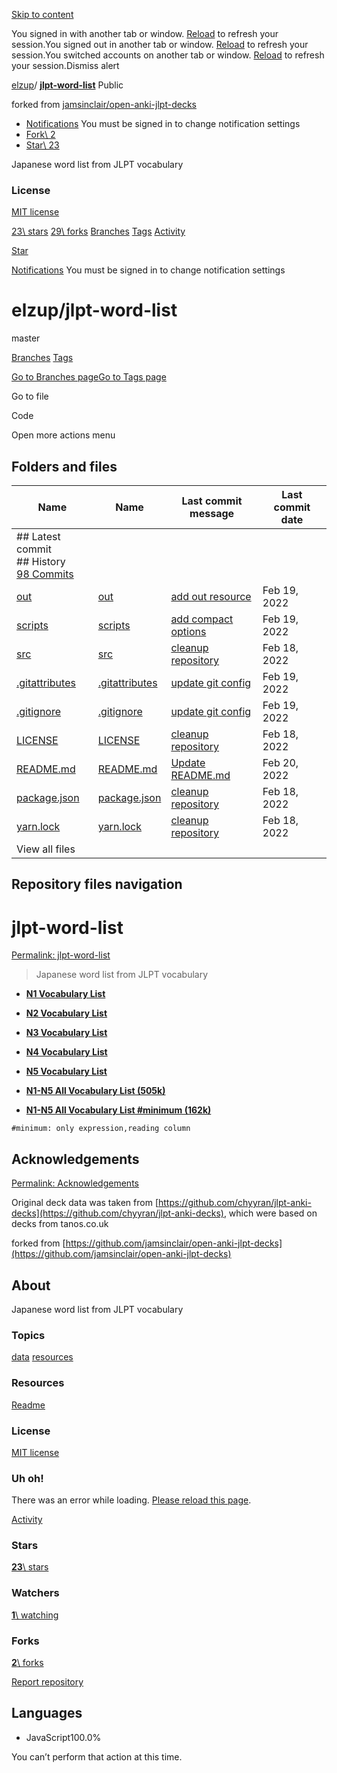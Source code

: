 [Skip to content](https://github.com/elzup/jlpt-word-list#start-of-content)

You signed in with another tab or window. [Reload](https://github.com/elzup/jlpt-word-list) to refresh your session.You signed out in another tab or window. [Reload](https://github.com/elzup/jlpt-word-list) to refresh your session.You switched accounts on another tab or window. [Reload](https://github.com/elzup/jlpt-word-list) to refresh your session.Dismiss alert

[elzup](https://github.com/elzup)/ **[jlpt-word-list](https://github.com/elzup/jlpt-word-list)** Public

forked from [jamsinclair/open-anki-jlpt-decks](https://github.com/jamsinclair/open-anki-jlpt-decks)

- [Notifications](https://github.com/login?return_to=%2Felzup%2Fjlpt-word-list) You must be signed in to change notification settings
- [Fork\\
2](https://github.com/login?return_to=%2Felzup%2Fjlpt-word-list)
- [Star\\
23](https://github.com/login?return_to=%2Felzup%2Fjlpt-word-list)


Japanese word list from JLPT vocabulary


### License

[MIT license](https://github.com/elzup/jlpt-word-list/blob/master/LICENSE)

[23\\
stars](https://github.com/elzup/jlpt-word-list/stargazers) [29\\
forks](https://github.com/elzup/jlpt-word-list/forks) [Branches](https://github.com/elzup/jlpt-word-list/branches) [Tags](https://github.com/elzup/jlpt-word-list/tags) [Activity](https://github.com/elzup/jlpt-word-list/activity)

[Star](https://github.com/login?return_to=%2Felzup%2Fjlpt-word-list)

[Notifications](https://github.com/login?return_to=%2Felzup%2Fjlpt-word-list) You must be signed in to change notification settings

# elzup/jlpt-word-list

master

[Branches](https://github.com/elzup/jlpt-word-list/branches) [Tags](https://github.com/elzup/jlpt-word-list/tags)

[Go to Branches page](https://github.com/elzup/jlpt-word-list/branches)[Go to Tags page](https://github.com/elzup/jlpt-word-list/tags)

Go to file

Code

Open more actions menu

## Folders and files

| Name | Name | Last commit message | Last commit date |
| --- | --- | --- | --- |
| ## Latest commit<br>## History<br>[98 Commits](https://github.com/elzup/jlpt-word-list/commits/master/) |
| [out](https://github.com/elzup/jlpt-word-list/tree/master/out "out") | [out](https://github.com/elzup/jlpt-word-list/tree/master/out "out") | [add out resource](https://github.com/elzup/jlpt-word-list/commit/37400b4c7243a5e3fb690f42c0cf425c6f5cec40 "add out resource") | Feb 19, 2022 |
| [scripts](https://github.com/elzup/jlpt-word-list/tree/master/scripts "scripts") | [scripts](https://github.com/elzup/jlpt-word-list/tree/master/scripts "scripts") | [add compact options](https://github.com/elzup/jlpt-word-list/commit/dd28cf79f202d5263d8bcf40d5cf963589833f5e "add compact options") | Feb 19, 2022 |
| [src](https://github.com/elzup/jlpt-word-list/tree/master/src "src") | [src](https://github.com/elzup/jlpt-word-list/tree/master/src "src") | [cleanup repository](https://github.com/elzup/jlpt-word-list/commit/51364d720f28ddc0a598396e46f63ed1d418328d "cleanup repository") | Feb 18, 2022 |
| [.gitattributes](https://github.com/elzup/jlpt-word-list/blob/master/.gitattributes ".gitattributes") | [.gitattributes](https://github.com/elzup/jlpt-word-list/blob/master/.gitattributes ".gitattributes") | [update git config](https://github.com/elzup/jlpt-word-list/commit/b682383bdcd38002c127cbfb27aa31707c10d4d7 "update git config") | Feb 19, 2022 |
| [.gitignore](https://github.com/elzup/jlpt-word-list/blob/master/.gitignore ".gitignore") | [.gitignore](https://github.com/elzup/jlpt-word-list/blob/master/.gitignore ".gitignore") | [update git config](https://github.com/elzup/jlpt-word-list/commit/b682383bdcd38002c127cbfb27aa31707c10d4d7 "update git config") | Feb 19, 2022 |
| [LICENSE](https://github.com/elzup/jlpt-word-list/blob/master/LICENSE "LICENSE") | [LICENSE](https://github.com/elzup/jlpt-word-list/blob/master/LICENSE "LICENSE") | [cleanup repository](https://github.com/elzup/jlpt-word-list/commit/51364d720f28ddc0a598396e46f63ed1d418328d "cleanup repository") | Feb 18, 2022 |
| [README.md](https://github.com/elzup/jlpt-word-list/blob/master/README.md "README.md") | [README.md](https://github.com/elzup/jlpt-word-list/blob/master/README.md "README.md") | [Update README.md](https://github.com/elzup/jlpt-word-list/commit/13aa3c54b27115be72d8a62cd4071077c68d2171 "Update README.md") | Feb 20, 2022 |
| [package.json](https://github.com/elzup/jlpt-word-list/blob/master/package.json "package.json") | [package.json](https://github.com/elzup/jlpt-word-list/blob/master/package.json "package.json") | [cleanup repository](https://github.com/elzup/jlpt-word-list/commit/51364d720f28ddc0a598396e46f63ed1d418328d "cleanup repository") | Feb 18, 2022 |
| [yarn.lock](https://github.com/elzup/jlpt-word-list/blob/master/yarn.lock "yarn.lock") | [yarn.lock](https://github.com/elzup/jlpt-word-list/blob/master/yarn.lock "yarn.lock") | [cleanup repository](https://github.com/elzup/jlpt-word-list/commit/51364d720f28ddc0a598396e46f63ed1d418328d "cleanup repository") | Feb 18, 2022 |
| View all files |

## Repository files navigation

# jlpt-word-list

[Permalink: jlpt-word-list](https://github.com/elzup/jlpt-word-list#jlpt-word-list)

> Japanese word list from JLPT vocabulary

- [**N1 Vocabulary List**](https://github.com/elzup/jlpt-word-list/blob/master/src/n1.csv)

- [**N2 Vocabulary List**](https://github.com/elzup/jlpt-word-list/blob/master/src/n2.csv)

- [**N3 Vocabulary List**](https://github.com/elzup/jlpt-word-list/blob/master/src/n3.csv)

- [**N4 Vocabulary List**](https://github.com/elzup/jlpt-word-list/blob/master/src/n4.csv)

- [**N5 Vocabulary List**](https://github.com/elzup/jlpt-word-list/blob/master/src/n5.csv)

- [**N1-N5 All Vocabulary List (505k)**](https://github.com/elzup/jlpt-word-list/blob/master/out/all.csv)

- [**N1-N5 All Vocabulary List #minimum (162k)**](https://github.com/elzup/jlpt-word-list/blob/master/out/all.min.csv)


`#minimum: only expression,reading column`

## Acknowledgements

[Permalink: Acknowledgements](https://github.com/elzup/jlpt-word-list#acknowledgements)

Original deck data was taken from [https://github.com/chyyran/jlpt-anki-decks](https://github.com/chyyran/jlpt-anki-decks),
which were based on decks from tanos.co.uk

forked from [https://github.com/jamsinclair/open-anki-jlpt-decks](https://github.com/jamsinclair/open-anki-jlpt-decks)

## About

Japanese word list from JLPT vocabulary


### Topics

[data](https://github.com/topics/data "Topic: data") [resources](https://github.com/topics/resources "Topic: resources")

### Resources

[Readme](https://github.com/elzup/jlpt-word-list#readme-ov-file)

### License

[MIT license](https://github.com/elzup/jlpt-word-list#MIT-1-ov-file)

### Uh oh!

There was an error while loading. [Please reload this page](https://github.com/elzup/jlpt-word-list).

[Activity](https://github.com/elzup/jlpt-word-list/activity)

### Stars

[**23**\\
stars](https://github.com/elzup/jlpt-word-list/stargazers)

### Watchers

[**1**\\
watching](https://github.com/elzup/jlpt-word-list/watchers)

### Forks

[**2**\\
forks](https://github.com/elzup/jlpt-word-list/forks)

[Report repository](https://github.com/contact/report-content?content_url=https%3A%2F%2Fgithub.com%2Felzup%2Fjlpt-word-list&report=elzup+%28user%29)

## Languages

- JavaScript100.0%

You can’t perform that action at this time.